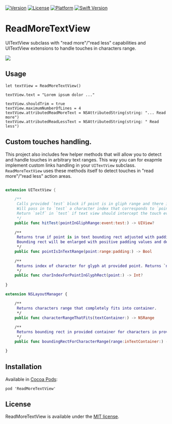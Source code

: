 [![Version](https://img.shields.io/cocoapods/v/ReadMoreTextView.svg?style=flat)](http://cocoapods.org/pods/ReadMoreTextView)
[![License](https://img.shields.io/cocoapods/l/ReadMoreTextView.svg?style=flat)](http://cocoapods.org/pods/ReadMoreTextView)
[![Platform](https://img.shields.io/cocoapods/p/ReadMoreTextView.svg?style=flat)](http://cocoapods.org/pods/ReadMoreTextView)
[![Swift Version](https://img.shields.io/badge/Swift-3.1-F16D39.svg?style=flat)](https://developer.apple.com/swift)

# ReadMoreTextView

UITextView subclass with "read more"/"read less" capabilities and UITextView extensions to handle touches in characters range.

![](screenshot.gif)

## Usage

	let textView = ReadMoreTextView()

	textView.text = "Lorem ipsum dolor ..."

	textView.shouldTrim = true
	textView.maximumNumberOfLines = 4
	textView.attributedReadMoreText = NSAttributedString(string: "... Read more")
	textView.attributedReadLessText = NSAttributedString(string: " Read less")
	
## Custom touches handling.

This project also includes few helper methods that will allow you to detect and handle touches in arbitrary text ranges. This way you can for exapmle implement custom links handling in your `UITextView` subclass. `ReadMoreTextView` uses these methods itself to detect touches in "read more"/"read less" action areas.

```swift

extension UITextView {

	/**
	 Calls provided `test` block if point is in gliph range and there is no link detected at this point.
	 Will pass in to `test` a character index that corresponds to `point`.
	 Return `self` in `test` if text view should intercept the touch event or `nil` otherwise.
	 */
	public func hitTest(pointInGliphRange:event:test:) -> UIView?
	
	/**
	 Returns true if point is in text bounding rect adjusted with padding.
	 Bounding rect will be enlarged with positive padding values and decreased with negative values.
	 */
	public func pointIsInTextRange(point:range:padding:) -> Bool
	
	/**
	 Returns index of character for glyph at provided point. Returns `nil` if point is out of any glyph.
	 */
	public func charIndexForPointInGlyphRect(point:) -> Int?
	
}

extension NSLayoutManager {

    /**
     Returns characters range that completely fits into container.
     */
    public func characterRangeThatFits(textContainer:) -> NSRange
    
    /**
     Returns bounding rect in provided container for characters in provided range.
     */
    public func boundingRectForCharacterRange(range:inTextContainer:) -> CGRect

}

```


## Installation

Available in [Cocoa Pods](https://github.com/CocoaPods/CocoaPods):

` pod 'ReadMoreTextView' `

## License

ReadMoreTextView is available under the [MIT license](http://www.opensource.org/licenses/mit-license.php).
